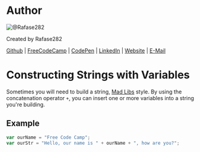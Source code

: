 # Author
![@Rafase282](https://avatars0.githubusercontent.com/Rafase282?&s=128)

Created by Rafase282

[Github](https://github.com/Rafase282) | [FreeCodeCamp](http://www.freecodecamp.com/rafase282) | [CodePen](http://codepen.io/Rafase282/) | [LinkedIn](https://www.linkedin.com/in/rafase282) | [Website](https://rafase282.github.io/) | [E-Mail](mailto:rafase282@gmail.com)

# Constructing Strings with Variables
Sometimes you will need to build a string, [Mad Libs](https://en.wikipedia.org/wiki/Mad_Libs) style. By using the concatenation operator `+`, you can insert one or more variables into a string you're building.

## Example

```js
var ourName = "Free Code Camp";
var ourStr = "Hello, our name is " + ourName + ", how are you?";
```
